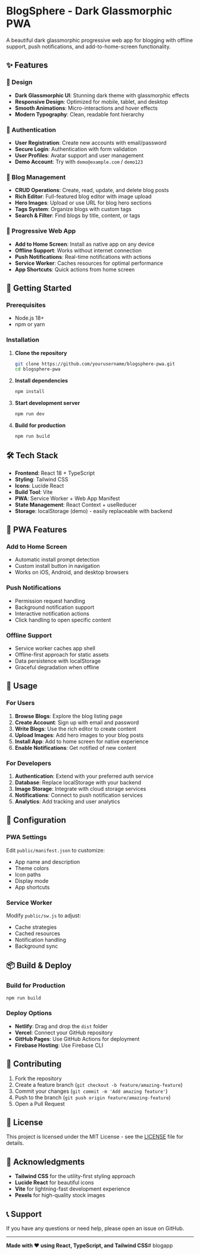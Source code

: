 # BlogSphere - Dark Glassmorphic PWA

A beautiful dark glassmorphic progressive web app for blogging with offline support, push notifications, and add-to-home-screen functionality.

## ✨ Features

### 🎨 Design
- **Dark Glassmorphic UI**: Stunning dark theme with glassmorphic effects
- **Responsive Design**: Optimized for mobile, tablet, and desktop
- **Smooth Animations**: Micro-interactions and hover effects
- **Modern Typography**: Clean, readable font hierarchy

### 🔐 Authentication
- **User Registration**: Create new accounts with email/password
- **Secure Login**: Authentication with form validation
- **User Profiles**: Avatar support and user management
- **Demo Account**: Try with `demo@example.com` / `demo123`

### 📝 Blog Management
- **CRUD Operations**: Create, read, update, and delete blog posts
- **Rich Editor**: Full-featured blog editor with image upload
- **Hero Images**: Upload or use URL for blog hero sections
- **Tags System**: Organize blogs with custom tags
- **Search & Filter**: Find blogs by title, content, or tags

### 📱 Progressive Web App
- **Add to Home Screen**: Install as native app on any device
- **Offline Support**: Works without internet connection
- **Push Notifications**: Real-time notifications with actions
- **Service Worker**: Caches resources for optimal performance
- **App Shortcuts**: Quick actions from home screen

## 🚀 Getting Started

### Prerequisites
- Node.js 18+ 
- npm or yarn

### Installation

1. **Clone the repository**
   ```bash
   git clone https://github.com/yourusername/blogsphere-pwa.git
   cd blogsphere-pwa
   ```

2. **Install dependencies**
   ```bash
   npm install
   ```

3. **Start development server**
   ```bash
   npm run dev
   ```

4. **Build for production**
   ```bash
   npm run build
   ```

## 🛠️ Tech Stack

- **Frontend**: React 18 + TypeScript
- **Styling**: Tailwind CSS
- **Icons**: Lucide React
- **Build Tool**: Vite
- **PWA**: Service Worker + Web App Manifest
- **State Management**: React Context + useReducer
- **Storage**: localStorage (demo) - easily replaceable with backend

## 📱 PWA Features

### Add to Home Screen
- Automatic install prompt detection
- Custom install button in navigation
- Works on iOS, Android, and desktop browsers

### Push Notifications
- Permission request handling
- Background notification support
- Interactive notification actions
- Click handling to open specific content

### Offline Support
- Service worker caches app shell
- Offline-first approach for static assets
- Data persistence with localStorage
- Graceful degradation when offline

## 🎯 Usage

### For Users
1. **Browse Blogs**: Explore the blog listing page
2. **Create Account**: Sign up with email and password
3. **Write Blogs**: Use the rich editor to create content
4. **Upload Images**: Add hero images to your blog posts
5. **Install App**: Add to home screen for native experience
6. **Enable Notifications**: Get notified of new content

### For Developers
1. **Authentication**: Extend with your preferred auth service
2. **Database**: Replace localStorage with your backend
3. **Image Storage**: Integrate with cloud storage services
4. **Notifications**: Connect to push notification services
5. **Analytics**: Add tracking and user analytics

## 🔧 Configuration

### PWA Settings
Edit `public/manifest.json` to customize:
- App name and description
- Theme colors
- Icon paths
- Display mode
- App shortcuts

### Service Worker
Modify `public/sw.js` to adjust:
- Cache strategies
- Cached resources
- Notification handling
- Background sync

## 📦 Build & Deploy

### Build for Production
```bash
npm run build
```

### Deploy Options
- **Netlify**: Drag and drop the `dist` folder
- **Vercel**: Connect your GitHub repository
- **GitHub Pages**: Use GitHub Actions for deployment
- **Firebase Hosting**: Use Firebase CLI

## 🤝 Contributing

1. Fork the repository
2. Create a feature branch (`git checkout -b feature/amazing-feature`)
3. Commit your changes (`git commit -m 'Add amazing feature'`)
4. Push to the branch (`git push origin feature/amazing-feature`)
5. Open a Pull Request

## 📄 License

This project is licensed under the MIT License - see the [LICENSE](LICENSE) file for details.

## 🙏 Acknowledgments

- **Tailwind CSS** for the utility-first styling approach
- **Lucide React** for beautiful icons
- **Vite** for lightning-fast development experience
- **Pexels** for high-quality stock images

## 📞 Support

If you have any questions or need help, please open an issue on GitHub.

---

**Made with ❤️ using React, TypeScript, and Tailwind CSS**# blogapp
